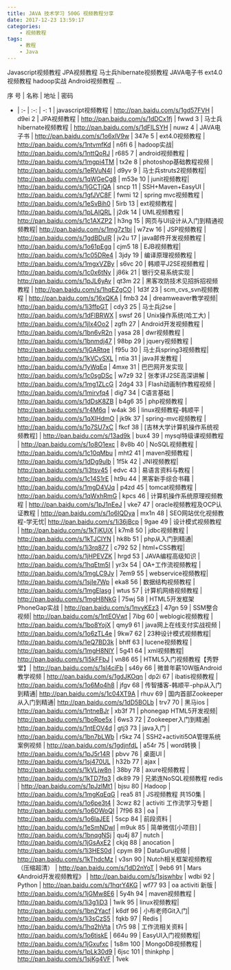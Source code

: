 ```yaml
---
title: JAVA 技术学习 500G 视频教程分享
date: 2017-12-23 13:59:17
categories:
    - 视频教程
tags:
    - 教程
    - Java
---
```


Javascript视频教程
JPA视频教程
马士兵hibernate视频教程
JAVA电子书
ext4.0视频教程
hadoop实战
Android视频教程
...
<!--more-->

序 号 | 名称 | 地址 | 密码
 - | :- | :-: | -: 
1 | javascript视频教程 | http://pan.baidu.com/s/1gd57FVH | d9ei
2 | JPA视频教程 | http://pan.baidu.com/s/1dDCx1fj | fwwd
3 | 马士兵hibernate视频教程 | http://pan.baidu.com/s/1dFILSYH  | nuwz
4 | JAVA电子书    |  http://pan.baidu.com/s/1o6xlV9w   |  347e
5 | ext4.0视频教程 |  http://pan.baidu.com/s/1ntvmfKd   |  n6fi
6 | hadoop实战|  http://pan.baidu.com/s/1nttQoRJ   |  r685
7 | android视频教程 |  http://pan.baidu.com/s/1mgpi4TM   |  tx2e
8 | photoshop基础教程视频 | http://pan.baidu.com/s/1eRVuN4I   | d9yv
9 | 马士兵struts2视频教程|  http://pan.baidu.com/s/1qWGeCg8   |  m53e
10 | junit视频教程|  http://pan.baidu.com/s/1jGCTjQA   |  sncp
11 | SSH+Maven+EasyUI |  http://pan.baidu.com/s/1gfJVC8F   |  fwmi
12 | spring mvc视频教程 |  http://pan.baidu.com/s/1eSvBih0   |  5irb
13 | ext视频教程  |  http://pan.baidu.com/s/1pLAlQRL   |  j2dk
14 | UML视频教程 |  http://pan.baidu.com/s/1c1AXZP2   |  h3ng
15 | 网页与UI设计从入门到精通视频教程|  http://pan.baidu.com/s/1mg7z1bi   |  w7zw
16 | JSP视频教程   |  http://pan.baidu.com/s/1gdBDuIR   |  jv2u
17 | java邮件开发视频教程 |  http://pan.baidu.com/s/1o61pEgq   |  cjm5
18 | EJB视频教程|  http://pan.baidu.com/s/1c05DRe4   |  3jdy
19 | 编译原理视频教程  |  http://pan.baidu.com/s/1mgxVZBy   |  s6vc
20 | 韩顺平J2SE视频教程  |  http://pan.baidu.com/s/1c0x6tNy   |  j86k
21 | 银行交易系统实现 |  http://pan.baidu.com/s/1pJL6yAv   |  qt3m
22 | 黑客攻防技术见招拆招视频教程 |  http://pan.baidu.com/s/1hqEZgCO   |  1d3f
23 | scm_cvs_svn视频教程 |  http://pan.baidu.com/s/16xQKA   |  fmb3
24 | dreamweaver教学视频|  http://pan.baidu.com/s/1i3ffpGT   |  cdy3
25 | 马士兵j2se | http://pan.baidu.com/s/1dFlBRWX   | swsf
26 | Unix操作系统(哈工大) |  http://pan.baidu.com/s/1jIx4Oo2   |  zgfh
27 | Android开发视频教程 |  http://pan.baidu.com/s/1bn6vR2n   |  yasa
28 | dwr视频教程 |  http://pan.baidu.com/s/1bnmdj47   |  98bp
29 | jquery视频教程 |  http://pan.baidu.com/s/1jGARtqe   |  f95u
30 | 马士兵spring3视频教程|  http://pan.baidu.com/s/1kVCvSXL   |  ntia
31 | java并发教程 |  http://pan.baidu.com/s/1yWqEq   |  4mxe
31 | 巴巴网开发实现  |  http://pan.baidu.com/s/1c0sgDSc   |  w7z9
32 | 张孝详J2SE高深讲解  |  http://pan.baidu.com/s/1mg1ZLcG   |  2dg4
33 | Flash动画制作教程视频 |  http://pan.baidu.com/s/1mirvfq4   |  dig7
34 | C语言基础 |  http://pan.baidu.com/s/1dDsK8ZB   |  b4g6
35 | php视频教程 |  http://pan.baidu.com/s/1r4M6q   |  w4ak
36 | linux视频教程-韩顺平 |  http://pan.baidu.com/s/1qXIHdmO   |  jk9k
37 | spring-mvc视频教程 |  http://pan.baidu.com/s/1o7SU7xC   |  fkcf
38 | [吉林大学计算机操作系统视频教程] |  http://pan.baidu.com/s/13ad9k   |  bux4
39 | mysql特级课视频教程  |  http://pan.baidu.com/s/1o8O1exc   |  8v8b
40 | NoSQL视频教程  | http://pan.baidu.com/s/1c10qMbu   | mht2
41 | maven视频教程  |  http://pan.baidu.com/s/1dDg9ulb   |  1f5k
42 | JNI视频教程|  http://pan.baidu.com/s/1i3tsv45   |  edvc
43 | 易语言资料与教程 |  http://pan.baidu.com/s/1c14S1rE   |  ht9u
44 | 黑客新手综合书藉 |  http://pan.baidu.com/s/1mgD4VJq   |  p4zd
45 | tomcat视频教程 |  http://pan.baidu.com/s/1qWxhRmG   |  kpcs
46 | 计算机操作系统原理视频教程  |  http://pan.baidu.com/s/1pJ1nEeJ   |  vke7
47 | oracle视频教程及OCP认证教程 |  http://pan.baidu.com/s/1o6IQDya   |  mx1n
48 | SEO网站优化视频教程-学无忧|  http://pan.baidu.com/s/1i36jBcp   |  9gae
49 | 设计模式视频教程 |  http://pan.baidu.com/s/1kTjKUjX   |  k7m8
50 | jdbc视频教程 |  http://pan.baidu.com/s/1kTJCIYN   |  hk8b
51 | php从入门到精通|  http://pan.baidu.com/s/1i3rq877   |  c792
52 | html+CSS教程|  http://pan.baidu.com/s/1jHPEVZK   |  hrgd
53 | JAVA编程高级知识 |  http://pan.baidu.com/s/1hqEtm5I   |  yr3x
54 | OA+工作流视频教程 |  http://pan.baidu.com/s/1mgLC9Jy   |  7em9
55 | webservice视频教程|  http://pan.baidu.com/s/1sjIe7Wp   |  eka8
56 | 数据结构视频教程 |  http://pan.baidu.com/s/1mgElasg   |  wtus
57 | 计算机网络视频教程 |  http://pan.baidu.com/s/1mgH8NkG   |  75wj
58 | HTML5开发框架PhoneGap实战 |  http://pan.baidu.com/s/1nvyKEz3   |  47gn
59 | SSM整合视频|  http://pan.baidu.com/s/1ntEOVwt   |  7ibg
60 | weblogic视频教程 | http://pan.baidu.com/s/1bo8YojX   |  qmy9
61 | java网上在线支付实战视频 |  http://pan.baidu.com/s/1o6zTL4e   |  9kw7
62 | 23种设计模式视频教程|  http://pan.baidu.com/s/1eQ7BD3k   |  bhff
63 | lucene视频教程 |  http://pan.baidu.com/s/1mgH8NlY   |  5g41
64 | xml视频教程|  http://pan.baidu.com/s/1i5kFFbJ   |  vn86
65 | HTML5入门视频教程【秀野堂】|  http://pan.baidu.com/s/1sl4ciFb   |  s46y
66 | 微普年薪10W版Android教学视频 |  http://pan.baidu.com/s/1gdJKOqn   |  dp2i
67 | ibatis视频教程 |  http://pan.baidu.com/s/1o6Mo4h8   |  jfgv
68 | 传智播客-韩顺平-php从入门到精通|  http://pan.baidu.com/s/1c04XT9A   |  rhuv
69 | 国内首部Zookeeper从入门到精通|  http://pan.baidu.com/s/1dD5BOLb   |  trv7
70 | 黑马ios |  http://pan.baidu.com/s/1ntneBJr   |  xb3f
71 | phonegap HTML5开发视频|  http://pan.baidu.com/s/1boRpe5x   |  6ws3
72 | Zookeeper入门到精通|  http://pan.baidu.com/s/1ntEOV4d   |  gtj3
73 | java入门 |  http://pan.baidu.com/s/1bn7bLWb   |  r5kz
74 | SSH2+activiti5OA管理系统案例视频 |  http://pan.baidu.com/s/1gdjnfdL   |  a54r
75 | word转换  |  http://pan.baidu.com/s/1pJ5r14R   |  pbvv
76 | 桌面UI  |  http://pan.baidu.com/s/1sj470UL   |  h32b
77 | ajax  |  http://pan.baidu.com/s/1kVLjw8n   |  38by
78 | axure视频教程 |  http://pan.baidu.com/s/1kTD7fq3   |  dk89
79 | 兄弟连NoSQL视频教程 redis |  http://pan.baidu.com/s/1pJzlMt1   |  bjsu
80 | Hadoop |  http://pan.baidu.com/s/1mgKqEqG   |  rea5
81 | JS视频教程 共150集 |  http://pan.baidu.com/s/1o6pe3t4   |  3cwz
82 | activiti 工作流学习专题 |  http://pan.baidu.com/s/1o6OWoQI   |  7f96
83 | oa |  http://pan.baidu.com/s/1o6laJEE   |  5scp
84 | 前段资料  |  http://pan.baidu.com/s/1eSmNDwI   |  m9uk
85 | 简单微信[小项目] |  http://pan.baidu.com/s/1bnqgNSj   |  qu4j
87 | nutch |  http://pan.baidu.com/s/1jGsAxE2   |  ckjq
88 | anocation |  http://pan.baidu.com/s/1i3HES0d   |  cpym
89 | DataGuru视频 |  http://pan.baidu.com/s/1kThdcMz   |  v3sn
90 | Nutch相关框架视频教程（压缩超清） |  http://pan.baidu.com/s/1dD2nYoT   |  9eb6
91 | Mars《Android开发视频教程》  |  http://pan.baidu.com/s/1sjswhbv   |  wdbi
92 | Python |  http://pan.baidu.com/s/1hqrY4KG   |  wf77
93 | oa activiti 新版 |  http://pan.baidu.com/s/1jGMw8E6   |  5y4h
94 | maven视频教程  |  http://pan.baidu.com/s/1i3g1iD3   |  1wik
95 | linux视频教程|  http://pan.baidu.com/s/1bn2Yacf   |  k6df
96 | 小布老师Git入门|  http://pan.baidu.com/s/1i3sCzS5   |  fqkb
97 | Redis  |  http://pan.baidu.com/s/1hq2hVta   |  t7r5
98 | 工作流相关资料 |  http://pan.baidu.com/s/1o6tiskE   |  664u
99 | EasyUI入门视频教程|  http://pan.baidu.com/s/1jGxufxc   |  1s8m
100 | MongoDB视频教程 |  http://pan.baidu.com/s/1pLk30d9   |  6jsc
101 | thinkphp  |  http://pan.baidu.com/s/1sjKg4VF   |  1vek